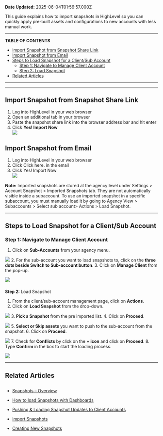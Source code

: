 **Date Updated:** 2025-06-04T01:56:57.000Z

This guide explains how to import snapshots in HighLevel so you can quickly apply pre-built assets and configurations to new accounts with less manual work.

---

**TABLE OF CONTENTS**

* [Import Snapshot from Snapshot Share Link](#Import-Snapshot-from-Snapshot-Share-Link)
* [Import Snapshot from Email](#Import-Snapshot-from-Email)
* [Steps to Load Snapshot for a Client/Sub Account](#Steps-to-Load-Snapshot-for-a-Client/Sub-Account)  
   * [Step 1: Navigate to Manage Client Account](#Step-1%3A%C2%A0Navigate-to-Manage-Client-Account)  
   * [Step 2: Load Snapshot](#Step-2%3A%C2%A0Load-Snapshot)
* [Related Articles](#Related-Articles)

---

---

## **Import Snapshot from Snapshot Share Link**

  
1. Log into HighLevel in your web browser
2. Open an additional tab in your browser
3. Paste the snapshot share link into the browser address bar and hit enter
4. Click **Yes! Import Now**  
![](https://jumpshare.com/v/8de01yeEoX3J77XiHPoc+/GIF+Recording+2025-06-04+at+1.47.25+AM.gif)

  
## **Import Snapshot from Email**

  
1. Log into HighLevel in your web browser
2. Click Click here. in the email
3. Click Yes! Import Now  
![](https://jumpshare.com/v/srIshE6SSjPI5Dme35HR+/GIF+Recording+2025-06-04+at+1.54.57+AM.gif)

**Note:** Imported snapshots are stored at the agency level under Settings > Account Snapshot > Imported Snapshots tab. They are not automatically visible inside a subaccount. To use an imported snapshot in a specific subaccount, you must manually load it by going to Agency View > Subaccounts > Select sub account> Actions > Load Snapshot.

---

## **Steps to Load Snapshot for a Client/Sub Account**

  
### **Step 1:** Navigate to Manage Client Account

  
1. Click on **Sub-Accounts** from your agency menu.  
    
![](https://jumpshare.com/v/I1HO4XLanBPol44LUQKh+/Screen+Shot+2025-06-03+at+8.25.26+PM.png)
2. For the sub-account you want to load snapshots to, click on the **three dots beside Switch to Sub-account button**.
3. Click on **Manage Client** from the pop-up.  
    
![](https://jumpshare.com/v/2JbNtHxbjB54KOk40Hyw+/Screen+Shot+2025-06-03+at+8.37.39+PM.png)

###   
**Step 2:** Load Snapshot

  
1. From the client/sub-account management page, click on **Actions**.
2. Click on **Load Snapshot** from the drop-down.  
    
![](https://jumpshare.com/v/tXbPWqmglVgZHmmIXMpG+/Screen+Shot+2025-06-03+at+8.43.52+PM.png)
3. **Pick a Snapshot** from the pre imported list.
4. Click on **Proceed**.  
    
![](https://jumpshare.com/v/xLIB0TVuCr0zFYMffb0P+/Screen+Shot+2025-06-03+at+8.50.59+PM.png)
5. **Select or Skip assets** you want to push to the sub-account from the snapshot.
6. Click on **Proceed**.  
    
![](https://jumpshare.com/v/2SW18hbaZRxt04EECGtj+/GIF+Recording+2025-06-03+at+8.59.21+PM.gif)
7. Check for **Conflicts** by click on the **\+ icon** and click on **Proceed**.
8. Type **Confirm** in the box to start the loading process.  
    
![](https://jumpshare.com/v/3tlkHuN7JoFOYZPL0GRI+/GIF+Recording+2025-06-03+at+9.03.23+PM.gif)

---

## **Related Articles**

## 

* **[](https://help.gohighlevel.com/en/support/solutions/articles/48000982511)**[](https://help.gohighlevel.com/en/support/solutions/articles/48000982511)[Snapshots – Overview](https://help.gohighlevel.com/en/support/solutions/articles/48000982511)[](https://help.gohighlevel.com/en/support/solutions/articles/155000002280)  
[ ](https://help.gohighlevel.com/en/support/solutions/articles/155000002280)

* [How to load Snapshots with Dashboards](https://help.gohighlevel.com/en/support/solutions/articles/155000002280)

* [Pushing & Loading Snapshot Updates to Client Accounts](https://help.gohighlevel.com/en/support/solutions/articles/48000982587)

* [Import Snapshots](https://help.gohighlevel.com/en/support/solutions/articles/48000982581)

* [Creating New Snapshots](https://help.gohighlevel.com/en/support/solutions/articles/48000982512)

  
